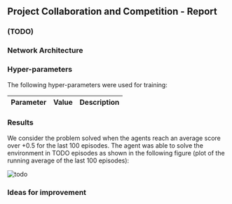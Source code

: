 ## Project Collaboration and Competition - Report

### (TODO)

### Network Architecture

### Hyper-parameters
The following hyper-parameters were used for training:

| Parameter | Value | Description |
| --------- | ----- | ----------- | 

### Results
We consider the problem solved when the agents reach an average score over +0.5 for the last 100 episodes.
The agent was able to solve the environment in TODO episodes as shown in the following figure (plot of the running average of the last 100 episodes):

![todo](todo.png)

### Ideas for improvement


